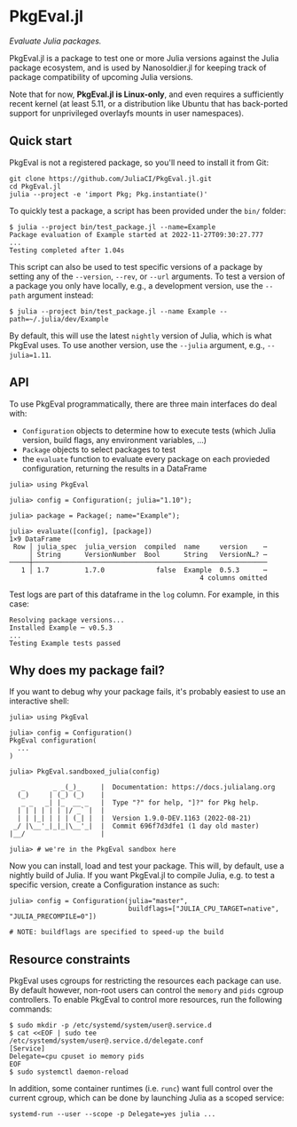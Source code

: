# PkgEval.jl

*Evaluate Julia packages.*

PkgEval.jl is a package to test one or more Julia versions against the Julia
package ecosystem, and is used by Nanosoldier.jl for keeping track of package
compatibility of upcoming Julia versions.

Note that for now, **PkgEval.jl is Linux-only**, and even requires a
sufficiently recent kernel (at least 5.11, or a distribution like Ubuntu that
has back-ported support for unprivileged overlayfs mounts in user namespaces).


## Quick start

PkgEval is not a registered package, so you'll need to install it from Git:

```shell
git clone https://github.com/JuliaCI/PkgEval.jl.git
cd PkgEval.jl
julia --project -e 'import Pkg; Pkg.instantiate()'
```

To quickly test a package, a script has been provided under the `bin/` folder:

```shell
$ julia --project bin/test_package.jl --name=Example
Package evaluation of Example started at 2022-11-27T09:30:27.777
...
Testing completed after 1.04s
```

This script can also be used to test specific versions of a package by setting any of the
`--version`, `--rev`, or `--url` arguments. To test a version of a package you only have
locally, e.g., a development version, use the `--path` argument instead:

```shell
$ julia --project bin/test_package.jl --name Example --path=~/.julia/dev/Example
```

By default, this will use the latest `nightly` version of Julia, which is what PkgEval
uses. To use another version, use the `--julia` argument, e.g., `--julia=1.11`.


## API

To use PkgEval programmatically, there are three main interfaces do deal with:

- `Configuration` objects to determine how to execute tests (which Julia version, build
  flags, any environment variables, ...)
- `Package` objects to select packages to test
- the `evaluate` function to evaluate every package on each provieded configuration,
  returning the results in a DataFrame

```julia-repl
julia> using PkgEval

julia> config = Configuration(; julia="1.10");

julia> package = Package(; name="Example");

julia> evaluate([config], [package])
1×9 DataFrame
 Row │ julia_spec  julia_version  compiled  name     version    ⋯
     │ String      VersionNumber  Bool      String   VersionN…? ⋯
─────┼───────────────────────────────────────────────────────────
   1 │ 1.7         1.7.0             false  Example  0.5.3      ⋯
                                                4 columns omitted
```

Test logs are part of this dataframe in the `log` column. For example, in this case:

```
Resolving package versions...
Installed Example ─ v0.5.3
...
Testing Example tests passed
```


## Why does my package fail?

If you want to debug why your package fails, it's probably easiest to use an interactive
shell:

```julia-repl
julia> using PkgEval

julia> config = Configuration()
PkgEval configuration(
  ...
)

julia> PkgEval.sandboxed_julia(config)

   _       _ _(_)_     |  Documentation: https://docs.julialang.org
  (_)     | (_) (_)    |
   _ _   _| |_  __ _   |  Type "?" for help, "]?" for Pkg help.
  | | | | | | |/ _` |  |
  | | |_| | | | (_| |  |  Version 1.9.0-DEV.1163 (2022-08-21)
 _/ |\__'_|_|_|\__'_|  |  Commit 696f7d3dfe1 (1 day old master)
|__/                   |

julia> # we're in the PkgEval sandbox here
```

Now you can install, load and test your package. This will, by default, use a nightly build
of Julia. If you want PkgEval.jl to compile Julia, e.g. to test a specific version, create
a Configuration instance as such:

```julia-repl
julia> config = Configuration(julia="master",
                              buildflags=["JULIA_CPU_TARGET=native", "JULIA_PRECOMPILE=0"])

# NOTE: buildflags are specified to speed-up the build
```


## Resource constraints

PkgEval uses cgroups for restricting the resources each package can use. By default however,
non-root users can control the `memory` and `pids` cgroup controllers. To enable PkgEval
to control more resources, run the following commands:

```
$ sudo mkdir -p /etc/systemd/system/user@.service.d
$ cat <<EOF | sudo tee /etc/systemd/system/user@.service.d/delegate.conf
[Service]
Delegate=cpu cpuset io memory pids
EOF
$ sudo systemctl daemon-reload
```

In addition, some container runtimes (i.e. `runc`) want full control over the current
cgroup, which can be done by launching Julia as a scoped service:

```
systemd-run --user --scope -p Delegate=yes julia ...
```
